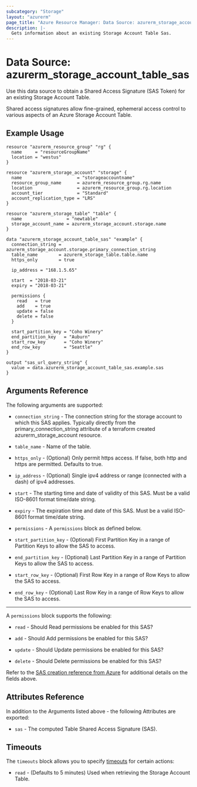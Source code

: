 ```yaml
---
subcategory: "Storage"
layout: "azurerm"
page_title: "Azure Resource Manager: Data Source: azurerm_storage_account_table_sas"
description: |-
  Gets information about an existing Storage Account Table Sas.
---
```


# Data Source: azurerm_storage_account_table_sas

Use this data source to obtain a Shared Access Signature (SAS Token) for an existing Storage Account Table.

Shared access signatures allow fine-grained, ephemeral access control to various aspects of an Azure Storage Account Table.

## Example Usage

```hcl
resource "azurerm_resource_group" "rg" {
  name     = "resourceGroupName"
  location = "westus"
}

resource "azurerm_storage_account" "storage" {
  name                     = "storageaccountname"
  resource_group_name      = azurerm_resource_group.rg.name
  location                 = azurerm_resource_group.rg.location
  account_tier             = "Standard"
  account_replication_type = "LRS"
}

resource "azurerm_storage_table" "table" {
  name                 = "newtable"
  storage_account_name = azurerm_storage_account.storage.name
}

data "azurerm_storage_account_table_sas" "example" {
  connection_string = azurerm_storage_account.storage.primary_connection_string
  table_name        = azurerm_storage_table.table.name
  https_only        = true

  ip_address = "168.1.5.65"

  start  = "2018-03-21"
  expiry = "2018-03-21"

  permissions {
    read   = true
    add    = true
    update = false
    delete = false
  }

  start_partition_key = "Coho Winery"
  end_partition_key   = "Auburn"
  start_row_key       = "Coho Winery"
  end_row_key         = "Seattle"
}

output "sas_url_query_string" {
  value = data.azurerm_storage_account_table_sas.example.sas
}
```

## Arguments Reference

The following arguments are supported:

* `connection_string` - The connection string for the storage account to which this SAS applies. Typically directly from the primary_connection_string attribute of a terraform created azurerm_storage_account resource.

* `table_name` - Name of the table.

* `https_only` - (Optional) Only permit https access. If false, both http and https are permitted. Defaults to true.

* `ip_address` - (Optional) Single ipv4 address or range (connected with a dash) of ipv4 addresses.

* `start` - The starting time and date of validity of this SAS. Must be a valid ISO-8601 format time/date string.

* `expiry` - The expiration time and date of this SAS. Must be a valid ISO-8601 format time/date string.

* `permissions` - A `permissions` block as defined below.

* `start_partition_key` - (Optional) First Partition Key in a range of Partition Keys to allow the SAS to access.

* `end_partition_key` - (Optional) Last Partition Key in a range of Partition Keys to allow the SAS to access.

* `start_row_key` - (Optional) First Row Key in a range of Row Keys to allow the SAS to access.

* `end_row_key` - (Optional) Last Row Key in a range of Row Keys to allow the SAS to access.

---

A `permissions` block supports the following:

* `read` - Should Read permissions be enabled for this SAS?

* `add` - Should Add permissions be enabled for this SAS?

* `update` - Should Update permissions be enabled for this SAS?

* `delete` - Should Delete permissions be enabled for this SAS?

Refer to the [SAS creation reference from Azure](https://docs.microsoft.com/en-us/rest/api/storageservices/create-service-sas)
for additional details on the fields above.

## Attributes Reference

In addition to the Arguments listed above - the following Attributes are exported: 

* `sas` - The computed Table Shared Access Signature (SAS).

## Timeouts

The `timeouts` block allows you to specify [timeouts](https://www.terraform.io/docs/configuration/resources.html#timeouts) for certain actions:

* `read` - (Defaults to 5 minutes) Used when retrieving the Storage Account Table.
